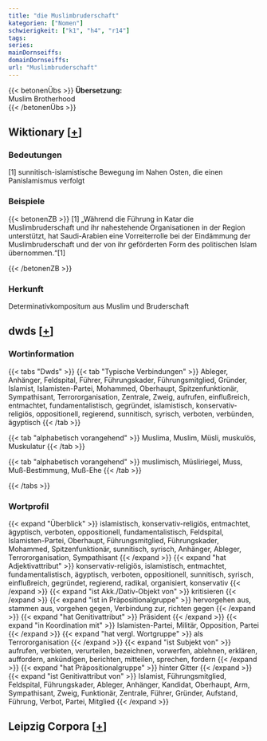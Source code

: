 ```yaml
---
title: "die Muslimbruderschaft"
kategorien: ["Nomen"]
schwierigkeit: ["k1", "h4", "r14"]
tags:
series:
mainDornseiffs:
domainDornseiffs:
url: "Muslimbruderschaft"
---
```


{{< betonenÜbs >}}
**Übersetzung:**  
Muslim Brotherhood  
{{< /betonenÜbs >}}

## Wiktionary [[+](https://de.wiktionary.org/wiki/Muslimbruderschaft)]

### Bedeutungen
[1] sunnitisch-islamistische Bewegung im Nahen Osten, die einen Panislamismus verfolgt  

### Beispiele
{{< betonenZB >}}
[1] „Während die Führung in Katar die Muslimbruderschaft und ihr nahestehende Organisationen in der Region unterstützt, hat Saudi-Arabien eine Vorreiterrolle bei der Eindämmung der Muslimbruderschaft und der von ihr geförderten Form des politischen Islam übernommen.“[1]  

{{< /betonenZB >}}
### Herkunft
Determinativkompositum aus Muslim und Bruderschaft  



## dwds [[+](https://www.dwds.de/wb/Muslimbruderschaft)]

### Wortinformation
{{< tabs "Dwds" >}}
{{< tab "Typische Verbindungen" >}}
Ableger, Anhänger, Feldspital, Führer, Führungskader, Führungsmitglied, Gründer, Islamist, Islamisten-Partei, Mohammed, Oberhaupt, Spitzenfunktionär, Sympathisant, Terrororganisation, Zentrale, Zweig, aufrufen, einflußreich, entmachtet, fundamentalistisch, gegründet, islamistisch, konservativ-religiös, oppositionell, regierend, sunnitisch, syrisch, verboten, verbünden, ägyptisch
{{< /tab >}}

{{< tab "alphabetisch vorangehend" >}}
Muslima, Muslim, Müsli, muskulös, Muskulatur
{{< /tab >}}

{{< tab "alphabetisch vorangehend" >}}
muslimisch, Müsliriegel, Muss, Muß-Bestimmung, Muß-Ehe
{{< /tab >}}

{{< /tabs >}}

### Wortprofil
{{< expand "Überblick" >}} islamistisch, konservativ-religiös, entmachtet, ägyptisch, verboten, oppositionell, fundamentalistisch, Feldspital, Islamisten-Partei, Oberhaupt, Führungsmitglied, Führungskader, Mohammed, Spitzenfunktionär, sunnitisch, syrisch, Anhänger, Ableger, Terrororganisation, Sympathisant {{< /expand >}}
{{< expand "hat Adjektivattribut" >}} konservativ-religiös, islamistisch, entmachtet, fundamentalistisch, ägyptisch, verboten, oppositionell, sunnitisch, syrisch, einflußreich, gegründet, regierend, radikal, organisiert, konservativ {{< /expand >}}
{{< expand "ist Akk./Dativ-Objekt von" >}} kritisieren {{< /expand >}}
{{< expand "ist in Präpositionalgruppe" >}} hervorgehen aus, stammen aus, vorgehen gegen, Verbindung zur, richten gegen {{< /expand >}}
{{< expand "hat Genitivattribut" >}} Präsident {{< /expand >}}
{{< expand "in Koordination mit" >}} Islamisten-Partei, Militär, Opposition, Partei {{< /expand >}}
{{< expand "hat vergl. Wortgruppe" >}} als Terrororganisation {{< /expand >}}
{{< expand "ist Subjekt von" >}} aufrufen, verbieten, verurteilen, bezeichnen, vorwerfen, ablehnen, erklären, auffordern, ankündigen, berichten, mitteilen, sprechen, fordern {{< /expand >}}
{{< expand "hat Präpositionalgruppe" >}} hinter Gitter {{< /expand >}}
{{< expand "ist Genitivattribut von" >}} Islamist, Führungsmitglied, Feldspital, Führungskader, Ableger, Anhänger, Kandidat, Oberhaupt, Arm, Sympathisant, Zweig, Funktionär, Zentrale, Führer, Gründer, Aufstand, Führung, Verbot, Partei, Mitglied {{< /expand >}}

## Leipzig Corpora [[+](https://corpora.uni-leipzig.de/en/res?word=Muslimbruderschaft&corpusId=deu_newscrawl-public_2018)]

